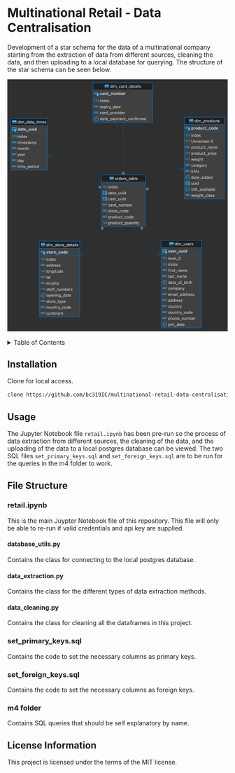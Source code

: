 # Multinational Retail - Data Centralisation
Development of a star schema for the data of a multinational company starting from the 
extraction of data from different sources, cleaning the data, and then uploading to a 
local database for querying. The structure of the star schema can be seen below.

![star base schema](Images/star.png)

<details>
  <summary>Table of Contents</summary>
  <ol>
    <li><a href="#Installation">Installation</a></li>
    <li><a href="#Usage">Usage</a></li>
    <li>
      <a href="#File-Structure">File Structure</a>
      <ul>
        <li>
          <a href="#retail.ipynb">retail.ipynb</a>
          <ul>
            <li><a href="#database_utils.py">database_utils.py</a></li>
            <li><a href="#data_extraction.py">data_extraction.py</a></li>
            <li><a href="#data_cleaning.py">data_cleaning.py</a></li>
          </ul>
        </li>
        <li><a href="#set_primary_keys.sql">set_primary_keys.sql</a></li>
        <li><a href="#set_foreign_keys.sql">set_foreign_keys.sql</a></li>
        <li><a href="#m4-folder">m4 folder</a></li>
      </ul>
    </li>
    <li><a href="#License">License</a></li>
  </ol>
</details>

## Installation
Clone for local access.
```sh
clone https://github.com/bc319IC/multinational-retail-data-centralisation271.git`
```

## Usage
The Jupyter Notebook file `retail.ipynb` has been pre-run so the process of data extraction from 
different sources, the cleaning of the data, and the uploading of the data to a local postgres 
database can be viewed. The two SQL files `set_primary_keys.sql` and `set_foreign_keys.sql` are 
to be run for the queries in the m4 folder to work.

## File Structure

### retail.ipynb <a id="retail.ipynb"></a>
This is the main Juypter Notebook file of this repository. This file will only be able to re-run
if valid credentials and api key are supplied.

#### database_utils.py <a id="database_utils.py"></a>
Contains the class for connecting to the local postgres database.

#### data_extraction.py <a id="data_extraction.py"></a>
Contains the class for the different types of data extraction methods.

#### data_cleaning.py <a id="data_cleaning.py"></a>
Contains the class for cleaning all the dataframes in this project.

### set_primary_keys.sql <a id="set_primary_keys.sql"></a>
Contains the code to set the necessary columns as primary keys.

### set_foreign_keys.sql <a id="set_foreign_keys.sql"></a>
Contains the code to set the necessary columns as foreign keys.

### m4 folder
Contains SQL queries that should be self explanatory by name.

## License Information
This project is licensed under the terms of the MIT license.